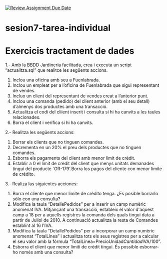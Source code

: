[![Review Assignment Due Date](https://classroom.github.com/assets/deadline-readme-button-24ddc0f5d75046c5622901739e7c5dd533143b0c8e959d652212380cedb1ea36.svg)](https://classroom.github.com/a/B30Cx0Je)
# sesion7-tarea-individual
# Exercicis tractament de dades
1.- Amb la BBDD Jardineria facilitada, crea i executa un script “actualitza.sql” que realitce les
següents accions.
1. Inclou una oficina amb seu a Fuenlabrada.
2. Inclou un empleat per a l’oficina de Fuenlabrada que sigui representant de
vendes.
3. Incluo un client del representant de vendes creat a l’anterior punt.
4. Inclou una comanda (pedido) del client anterior (amb el seu detall) d’almenys
dos productes amb una transacció.
5. Actualitza el codi del cliient inserit i consulta si hi ha canvits a les taules
relacionades.
6. Borra el client i verifica si hi ha canvits.

2.- Realitza les següents accions:
1. Borrar els clients que no tinguen comandes.
2. Decrementa en un 20% el preu dels productes que no tinguen comandes.
3. Esborra els pagaments del client amb menor límit de crèdit.
4. Establir a 0 el límit de crèdit del client que menys unitats demanades tingui del
producte `OR-179'.Borra los pagos del cliente con menor límite de crédito.

3.- Realiza las siguientes acciones:
1. Borra el cliente que menor limite de crédito tenga. ¿Es posible borrarlo sólo
con una consulta?
2. Modifica la taula “DetallePedidos” per a inserir un camp numèric anomenat
IVA. Mitjançant una transacció, estableix el valor d'aquest camp a 18 per a
aquells registres la comanda dels quals tingui data a partir de Juliol de 2010. A
continuació actualitza la resta de Comandes establint al 16 l'IVA.
3. Modifica la taula “DetallePedidos” per a incorporar un camp numèric
anomenat “TotalLinea” i actualitza tots els seus registres per a calcular el seu
valor amb la fórmula “TotalLinea=PrecioUnidad*Cantidad*IVA/100”.
4. Esborra el client que menor limiti de crèdit tingui. És possible esborrar-ho
només amb una consulta?
